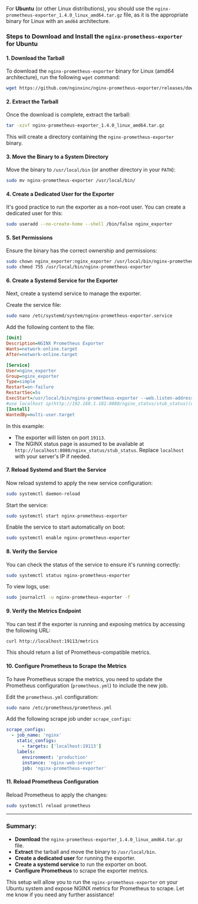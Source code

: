 For **Ubuntu** (or other Linux distributions), you should use the `nginx-prometheus-exporter_1.4.0_linux_amd64.tar.gz` file, as it is the appropriate binary for Linux with an `amd64` architecture.

### Steps to Download and Install the `nginx-prometheus-exporter` for Ubuntu

#### 1. **Download the Tarball**
To download the `nginx-prometheus-exporter` binary for Linux (amd64 architecture), run the following `wget` command:

```bash
wget https://github.com/nginxinc/nginx-prometheus-exporter/releases/download/v1.4.0/nginx-prometheus-exporter_1.4.0_linux_amd64.tar.gz
```

#### 2. **Extract the Tarball**
Once the download is complete, extract the tarball:

```bash
tar -xzvf nginx-prometheus-exporter_1.4.0_linux_amd64.tar.gz
```

This will create a directory containing the `nginx-prometheus-exporter` binary.

#### 3. **Move the Binary to a System Directory**
Move the binary to `/usr/local/bin` (or another directory in your `PATH`):

```bash
sudo mv nginx-prometheus-exporter /usr/local/bin/
```

#### 4. **Create a Dedicated User for the Exporter**
It's good practice to run the exporter as a non-root user. You can create a dedicated user for this:

```bash
sudo useradd --no-create-home --shell /bin/false nginx_exporter
```

#### 5. **Set Permissions**
Ensure the binary has the correct ownership and permissions:

```bash
sudo chown nginx_exporter:nginx_exporter /usr/local/bin/nginx-prometheus-exporter
sudo chmod 755 /usr/local/bin/nginx-prometheus-exporter
```

#### 6. **Create a Systemd Service for the Exporter**
Next, create a systemd service to manage the exporter.

Create the service file:

```bash
sudo nano /etc/systemd/system/nginx-prometheus-exporter.service
```

Add the following content to the file:

```ini
[Unit]
Description=NGINX Prometheus Exporter
Wants=network-online.target
After=network-online.target

[Service]
User=nginx_exporter
Group=nginx_exporter
Type=simple
Restart=on-failure
RestartSec=5s
ExecStart=/usr/local/bin/nginx-prometheus-exporter --web.listen-address=:19113 --nginx.scrape-uri=http://192.168.1.181:8080/nginx_status/stub_status  --log.level=error
#use localhost ip(http://192.168.1.181:8080/nginx_status/stub_status)(use hostname -i)
[Install]
WantedBy=multi-user.target
```

In this example:
- The exporter will listen on port `19113`.
- The NGINX status page is assumed to be available at `http://localhost:8080/nginx_status/stub_status`. Replace `localhost` with your server's IP if needed.

#### 7. **Reload Systemd and Start the Service**
Now reload systemd to apply the new service configuration:

```bash
sudo systemctl daemon-reload
```

Start the service:

```bash
sudo systemctl start nginx-prometheus-exporter
```

Enable the service to start automatically on boot:

```bash
sudo systemctl enable nginx-prometheus-exporter
```

#### 8. **Verify the Service**
You can check the status of the service to ensure it's running correctly:

```bash
sudo systemctl status nginx-prometheus-exporter
```

To view logs, use:

```bash
sudo journalctl -u nginx-prometheus-exporter -f
```

#### 9. **Verify the Metrics Endpoint**
You can test if the exporter is running and exposing metrics by accessing the following URL:

```bash
curl http://localhost:19113/metrics
```

This should return a list of Prometheus-compatible metrics.

#### 10. **Configure Prometheus to Scrape the Metrics**
To have Prometheus scrape the metrics, you need to update the Prometheus configuration (`prometheus.yml`) to include the new job.

Edit the `prometheus.yml` configuration:

```bash
sudo nano /etc/prometheus/prometheus.yml
```

Add the following scrape job under `scrape_configs`:

```yaml
scrape_configs:
  - job_name: 'nginx'
    static_configs:
      - targets: ['localhost:19113']
    labels:
      environment: 'production'
      instance: 'nginx-web-server'
      job: 'nginx-prometheus-exporter'
```

#### 11. **Reload Prometheus Configuration**
Reload Prometheus to apply the changes:

```bash
sudo systemctl reload prometheus
```

---

### Summary:
- **Download** the `nginx-prometheus-exporter_1.4.0_linux_amd64.tar.gz` file.
- **Extract** the tarball and move the binary to `/usr/local/bin`.
- **Create a dedicated user** for running the exporter.
- **Create a systemd service** to run the exporter on boot.
- **Configure Prometheus** to scrape the exporter metrics.

This setup will allow you to run the `nginx-prometheus-exporter` on your Ubuntu system and expose NGINX metrics for Prometheus to scrape. Let me know if you need any further assistance!
